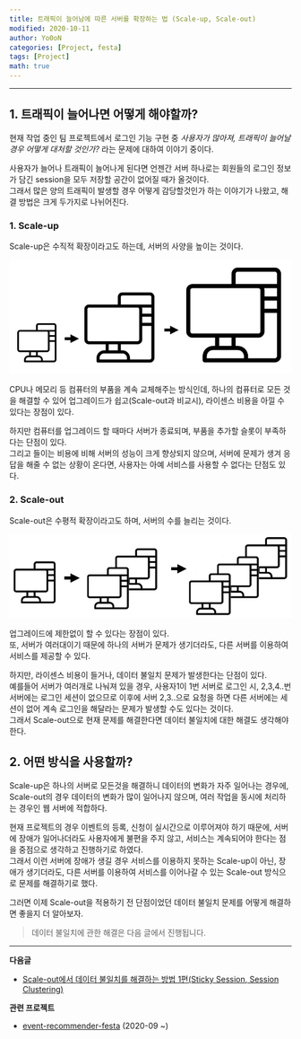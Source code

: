 ```yaml
---
title: 트래픽이 늘어남에 따른 서버를 확장하는 법 (Scale-up, Scale-out)
modified: 2020-10-11
author: Yo0oN
categories: [Project, festa]
tags: [Project]
math: true
---
```


<hr>

## 1. 트래픽이 늘어나면 어떻게 해야할까?

현재 작업 중인 팀 프로젝트에서 로그인 기능 구현 중 *사용자가 많아져, 트래픽이 늘어날 경우 어떻게 대처할 것인가?* 라는 문제에 대하여 이야기 중이다.

사용자가 늘어나 트래픽이 늘어나게 된다면 언젠간 서버 하나로는 회원들의 로그인 정보가 담긴 session을 모두 저장할 공간이 없어질 때가 올것이다.<br> 
그래서 많은 양의 트래픽이 발생할 경우 어떻게 감당할것인가 하는 이야기가 나왔고, 해결 방법은 크게 두가지로 나뉘어진다.

### 1. Scale-up

Scale-up은 수직적 확장이라고도 하는데, 서버의 사양을 높이는 것이다.

![대용량 트래픽01](/images/posts/Project/event-recommender-festa/대용량트래픽/대용량트래픽01.jpg)

CPU나 메모리 등 컴퓨터의 부품을 계속 교체해주는 방식인데, 하나의 컴퓨터로 모든 것을 해결할 수 있어 업그레이드가 쉽고(Scale-out과 비교시), 라이센스 비용을 아낄 수 있다는 장점이 있다.

하지만 컴퓨터를 업그레이드 할 때마다 서버가 종료되며, 부품을 추가할 슬롯이 부족하다는 단점이 있다.<br>
그리고 들이는 비용에 비해 서버의 성능이 크게 향상되지 않으며, 서버에 문제가 생겨 응답을 해줄 수 없는 상황이 온다면, 사용자는 아예 서비스를 사용할 수 없다는 단점도 있다.

### 2. Scale-out

Scale-out은 수평적 확장이라고도 하며, 서버의 수를 늘리는 것이다.

![대용량 트래픽02](/images/posts/Project/event-recommender-festa/대용량트래픽/대용량트래픽02.jpg)

업그레이드에 제한없이 할 수 있다는 장점이 있다.<br>
또, 서버가 여러대이기 때문에 하나의 서버가 문제가 생기더라도, 다른 서버를 이용하여 서비스를 제공할 수 있다.

하지만, 라이센스 비용이 들거나, 데이터 불일치 문제가 발생한다는 단점이 있다.<br>
예를들어 서버가 여러개로 나눠져 있을 경우, 사용자1이 1번 서버로 로그인 시, 2,3,4..번 서버에는 로그인 세션이 없으므로 이후에 서버 2,3..으로 요청을 하면 다른 서버에는 세션이 없어 계속 로그인을 해달라는 문제가 발생할 수도 있다는 것이다.<br>
그래서 Scale-out으로 현재 문제를 해결한다면 데이터 불일치에 대한 해결도 생각해야 한다.



## 2. 어떤 방식을 사용할까?

Scale-up은 하나의 서버로 모든것을 해결하니 데이터의 변화가 자주 일어나는 경우에,
Scale-out의 경우 데이터의 변화가 많이 일어나지 않으며, 여러 작업을 동시에 처리하는 경우인 웹 서버에 적합하다.

현재 프로젝트의 경우 이벤트의 등록, 신청이 실시간으로 이루어져야 하기 때문에, 서버에 장애가 일어나더라도 사용자에게 불편을 주지 않고, 서비스는 계속되어야 한다는 점을 중점으로 생각하고 진행하기로 하였다.<br>
그래서 이런 서버에 장애가 생길 경우 서비스를 이용하지 못하는 Scale-up이 아닌, 장애가 생기더라도, 다른 서버를 이용하여 서비스를 이어나갈 수 있는 Scale-out 방식으로 문제를 해결하기로 했다.

그러면 이제 Scale-out을 적용하기 전 단점이었던 데이터 불일치 문제를 어떻게 해결하면 좋을지 더 알아보자.

> 데이터 불일치에 관한 해결은 다음 글에서 진행됩니다.

--------------

**다음글**
- [Scale-out에서 데이터 불일치를 해결하는 방법 1편(Sticky Session, Session Clustering)](https://yo0on.github.io/posts/Project.%EB%8D%B0%EC%9D%B4%ED%84%B0%EB%B6%88%EC%9D%BC%EC%B9%98/)

**관련 프로젝트**
- [event-recommender-festa](https://github.com/f-lab-edu/event-recommender-festa) (2020-09 ~)

